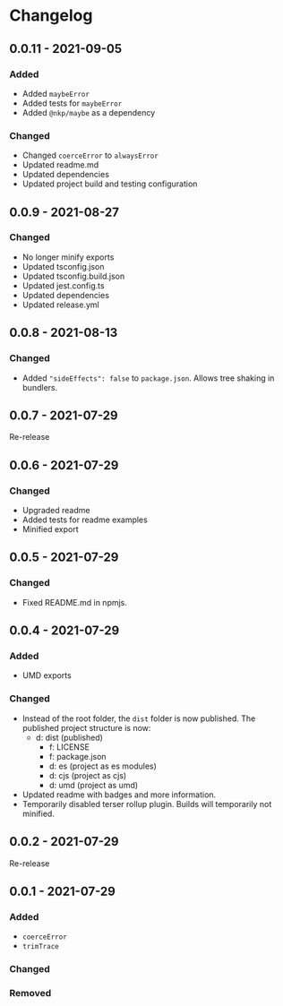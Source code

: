 # Changelog

## 0.0.11 - 2021-09-05

### Added

- Added `maybeError`
- Added tests for `maybeError`
- Added `@nkp/maybe` as a dependency

### Changed

- Changed `coerceError` to `alwaysError`
- Updated readme.md
- Updated dependencies
- Updated project build and testing configuration

## 0.0.9 - 2021-08-27

### Changed

- No longer minify exports
- Updated tsconfig.json
- Updated tsconfig.build.json
- Updated jest.config.ts
- Updated dependencies
- Updated release.yml

## 0.0.8 - 2021-08-13

### Changed

- Added `"sideEffects": false` to `package.json`. Allows tree shaking in bundlers.

## 0.0.7 - 2021-07-29

Re-release

## 0.0.6 - 2021-07-29

### Changed

- Upgraded readme
- Added tests for readme examples
- Minified export

## 0.0.5 - 2021-07-29

### Changed

- Fixed README.md in npmjs.

## 0.0.4 - 2021-07-29

### Added

- UMD exports

### Changed

- Instead of the root folder, the `dist` folder is now published. The published project structure is now:
  - d: dist (published)
    - f: LICENSE
    - f: package.json
    - d: es (project as es modules)
    - d: cjs (project as cjs)
    - d: umd (project as umd)
- Updated readme with badges and more information.
- Temporarily disabled terser rollup plugin. Builds will temporarily not minified.

## 0.0.2 - 2021-07-29

Re-release

## 0.0.1 - 2021-07-29

### Added

- `coerceError`
- `trimTrace`

### Changed

### Removed

